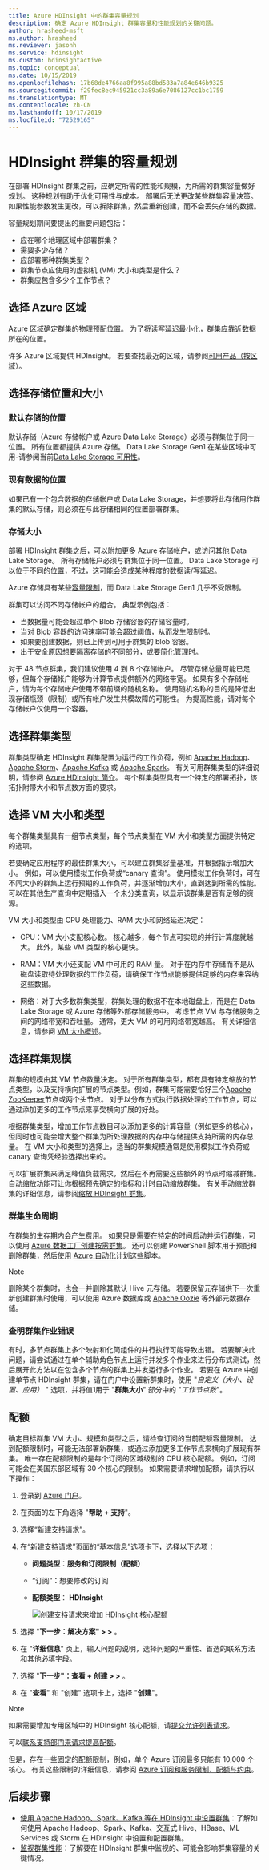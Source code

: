 ```yaml
---
title: Azure HDInsight 中的群集容量规划
description: 确定 Azure HDInsight 群集容量和性能规划的关键问题。
author: hrasheed-msft
ms.author: hrasheed
ms.reviewer: jasonh
ms.service: hdinsight
ms.custom: hdinsightactive
ms.topic: conceptual
ms.date: 10/15/2019
ms.openlocfilehash: 17b68de4766aa8f995a88bd583a7a84e646b9325
ms.sourcegitcommit: f29fec8ec945921cc3a89a6e7086127cc1bc1759
ms.translationtype: MT
ms.contentlocale: zh-CN
ms.lasthandoff: 10/17/2019
ms.locfileid: "72529165"
---
```

# <a name="capacity-planning-for-hdinsight-clusters"></a>HDInsight 群集的容量规划

在部署 HDInsight 群集之前，应确定所需的性能和规模，为所需的群集容量做好规划。 这种规划有助于优化可用性与成本。 部署后无法更改某些群集容量决策。 如果性能参数发生更改，可以拆除群集，然后重新创建，而不会丢失存储的数据。

容量规划期间要提出的重要问题包括：

* 应在哪个地理区域中部署群集？
* 需要多少存储？
* 应部署哪种群集类型？
* 群集节点应使用的虚拟机 (VM) 大小和类型是什么？
* 群集应包含多少个工作节点？

## <a name="choose-an-azure-region"></a>选择 Azure 区域

Azure 区域确定群集的物理预配位置。 为了将读写延迟最小化，群集应靠近数据所在的位置。

许多 Azure 区域提供 HDInsight。 若要查找最近的区域，请参阅[可用产品（按区域](https://azure.microsoft.com/en-us/global-infrastructure/services/?products=hdinsight/)）。

## <a name="choose-storage-location-and-size"></a>选择存储位置和大小

### <a name="location-of-default-storage"></a>默认存储的位置

默认存储（Azure 存储帐户或 Azure Data Lake Storage）必须与群集位于同一位置。 所有位置都提供 Azure 存储。 Data Lake Storage Gen1 在某些区域中可用-请参阅当前[Data Lake Storage 可用性](https://azure.microsoft.com/en-us/global-infrastructure/services/?products=storage)。

### <a name="location-of-existing-data"></a>现有数据的位置

如果已有一个包含数据的存储帐户或 Data Lake Storage，并想要将此存储用作群集的默认存储，则必须在与此存储相同的位置部署群集。

### <a name="storage-size"></a>存储大小

部署 HDInsight 群集之后，可以附加更多 Azure 存储帐户，或访问其他 Data Lake Storage。 所有存储帐户必须与群集位于同一位置。 Data Lake Storage 可以位于不同的位置，不过，这可能会造成某种程度的数据读/写延迟。

Azure 存储具有某些[容量限制](../azure-subscription-service-limits.md#storage-limits)，而 Data Lake Storage Gen1 几乎不受限制。

群集可以访问不同存储帐户的组合。 典型示例包括：

* 当数据量可能会超过单个 Blob 存储容器的存储容量时。
* 当对 Blob 容器的访问速率可能会超过阈值，从而发生限制时。
* 如果要创建数据，则已上传到可用于群集的 blob 容器。
* 出于安全原因想要隔离存储的不同部分，或要简化管理时。

对于 48 节点群集，我们建议使用 4 到 8 个存储帐户。 尽管存储总量可能已足够，但每个存储帐户能够为计算节点提供额外的网络带宽。 如果有多个存储帐户，请为每个存储帐户使用不带前缀的随机名称。 使用随机名称的目的是降低出现存储瓶颈（限制）或所有帐户发生共模故障的可能性。 为提高性能，请对每个存储帐户仅使用一个容器。

## <a name="choose-a-cluster-type"></a>选择群集类型

群集类型确定 HDInsight 群集配置为运行的工作负荷，例如 [Apache Hadoop](https://hadoop.apache.org/)、[Apache Storm](https://storm.apache.org/)、[Apache Kafka](https://kafka.apache.org/) 或 [Apache Spark](https://spark.apache.org/)。 有关可用群集类型的详细说明，请参阅 [Azure HDInsight 简介](hdinsight-overview.md#cluster-types-in-hdinsight)。 每个群集类型具有一个特定的部署拓扑，该拓扑附带大小和节点数方面的要求。

## <a name="choose-the-vm-size-and-type"></a>选择 VM 大小和类型

每个群集类型具有一组节点类型，每个节点类型在 VM 大小和类型方面提供特定的选项。

若要确定应用程序的最佳群集大小，可以建立群集容量基准，并根据指示增加大小。 例如，可以使用模拟工作负荷或“canary 查询”。 使用模拟工作负荷时，可在不同大小的群集上运行预期的工作负荷，并逐渐增加大小，直到达到所需的性能。 可以在其他生产查询中定期插入一个未分类查询，以显示该群集是否有足够的资源。

VM 大小和类型由 CPU 处理能力、RAM 大小和网络延迟决定：

* CPU：VM 大小支配核心数。 核心越多，每个节点可实现的并行计算度就越大。 此外，某些 VM 类型的核心更快。

* RAM：VM 大小还支配 VM 中可用的 RAM 量。 对于在内存中存储而不是从磁盘读取待处理数据的工作负荷，请确保工作节点能够提供足够的内存来容纳这些数据。

* 网络：对于大多数群集类型，群集处理的数据不在本地磁盘上，而是在 Data Lake Storage 或 Azure 存储等外部存储服务中。 考虑节点 VM 与存储服务之间的网络带宽和吞吐量。 通常，更大 VM 的可用网络带宽越高。 有关详细信息，请参阅 [VM 大小概述](https://docs.microsoft.com/azure/virtual-machines/linux/sizes)。

## <a name="choose-the-cluster-scale"></a>选择群集规模

群集的规模由其 VM 节点数量决定。 对于所有群集类型，都有具有特定缩放的节点类型，以及支持横向扩展的节点类型。例如，群集可能需要恰好三个[Apache ZooKeeper](https://zookeeper.apache.org/)节点或两个头节点。 对于以分布方式执行数据处理的工作节点，可以通过添加更多的工作节点来享受横向扩展的好处。

根据群集类型，增加工作节点数目可以添加更多的计算容量（例如更多的核心），但同时也可能会增大整个群集为所处理数据的内存中存储提供支持所需的内存总量。 在 VM 大小和类型的选择上，适当的群集规模通常是使用模拟工作负荷或 canary 查询凭经验选择出来的。

可以扩展群集来满足峰值负载需求，然后在不再需要这些额外的节点时缩减群集。 自动[缩放功能](hdinsight-autoscale-clusters.md)可让你根据预先确定的指标和计时自动缩放群集。 有关手动缩放群集的详细信息，请参阅[缩放 HDInsight 群集](hdinsight-scaling-best-practices.md)。

### <a name="cluster-lifecycle"></a>群集生命周期

在群集的生存期内会产生费用。 如果只是需要在特定的时间启动并运行群集，可以使用 [Azure 数据工厂创建按需群集](hdinsight-hadoop-create-linux-clusters-adf.md)。 还可以创建 PowerShell 脚本用于预配和删除群集，然后使用 [Azure 自动化](https://azure.microsoft.com/services/automation/)计划这些脚本。

> [!NOTE]  
> 删除某个群集时，也会一并删除其默认 Hive 元存储。 若要保留元存储供下一次重新创建群集时使用，可以使用 Azure 数据库或 [Apache Oozie](https://oozie.apache.org/) 等外部元数据存储。
<!-- see [Using external metadata stores](hdinsight-using-external-metadata-stores.md). -->

### <a name="isolate-cluster-job-errors"></a>查明群集作业错误

有时，多节点群集上多个映射和化简组件的并行执行可能导致出错。 若要解决此问题，请尝试通过在单个辅助角色节点上运行并发多个作业来进行分布式测试，然后展开此方法以在包含多个节点的群集上并发运行多个作业。 若要在 Azure 中创建单节点 HDInsight 群集，请在门户中设置新群集时，使用 "*自定义（大小、设置、应用）* " 选项，并将值1用于 "**群集大小**" 部分中的 "*工作节点数*"。

## <a name="quotas"></a>配额

确定目标群集 VM 大小、规模和类型之后，请检查订阅的当前配额容量限制。 达到配额限制时，可能无法部署新群集，或通过添加更多工作节点来横向扩展现有群集。 唯一存在配额限制的是每个订阅的区域级别的 CPU 核心配额。 例如，订阅可能会在美国东部区域有 30 个核心的限制。 如果需要请求增加配额，请执行以下操作：

1. 登录到 [Azure 门户](https://portal.azure.com/)。
1. 在页面的左下角选择 "**帮助 + 支持**"。
1. 选择“新建支持请求”。
1. 在“新建支持请求”页面的“基本信息”选项卡下，选择以下选项：
   - **问题类型**：**服务和订阅限制（配额）**
   - “订阅”：想要修改的订阅
   - **配额类型**： **HDInsight**
    
     ![创建支持请求来增加 HDInsight 核心配额](./media/hdinsight-capacity-planning/hdinsight-quota-support-request.png)

1. 选择 "**下一步：解决方案" > >** 。
1. 在 "**详细信息**" 页上，输入问题的说明，选择问题的严重性、首选的联系方法和其他必填字段。
1. 选择 "**下一步"：查看 + 创建 > >** 。
1. 在 "**查看**" 和 "创建" 选项卡上，选择 "**创建**"。

> [!NOTE]  
> 如果需要增加专用区域中的 HDInsight 核心配额，请[提交允许列表请求](https://aka.ms/canaryintwhitelist)。

可以[联系支持部门来请求提高配额](https://docs.microsoft.com/azure/azure-supportability/resource-manager-core-quotas-request)。

但是，存在一些固定的配额限制，例如，单个 Azure 订阅最多只能有 10,000 个核心。 有关这些限制的详细信息，请参阅 [Azure 订阅和服务限制、配额与约束](https://docs.microsoft.com/azure/azure-subscription-service-limits)。

## <a name="next-steps"></a>后续步骤

* [使用 Apache Hadoop、Spark、Kafka 等在 HDInsight 中设置群集](hdinsight-hadoop-provision-linux-clusters.md)：了解如何使用 Apache Hadoop、Spark、Kafka、交互式 Hive、HBase、ML Services 或 Storm 在 HDInsight 中设置和配置群集。
* [监视群集性能](hdinsight-key-scenarios-to-monitor.md)：了解要在 HDInsight 群集中监视的、可能会影响群集容量的关键情况。
